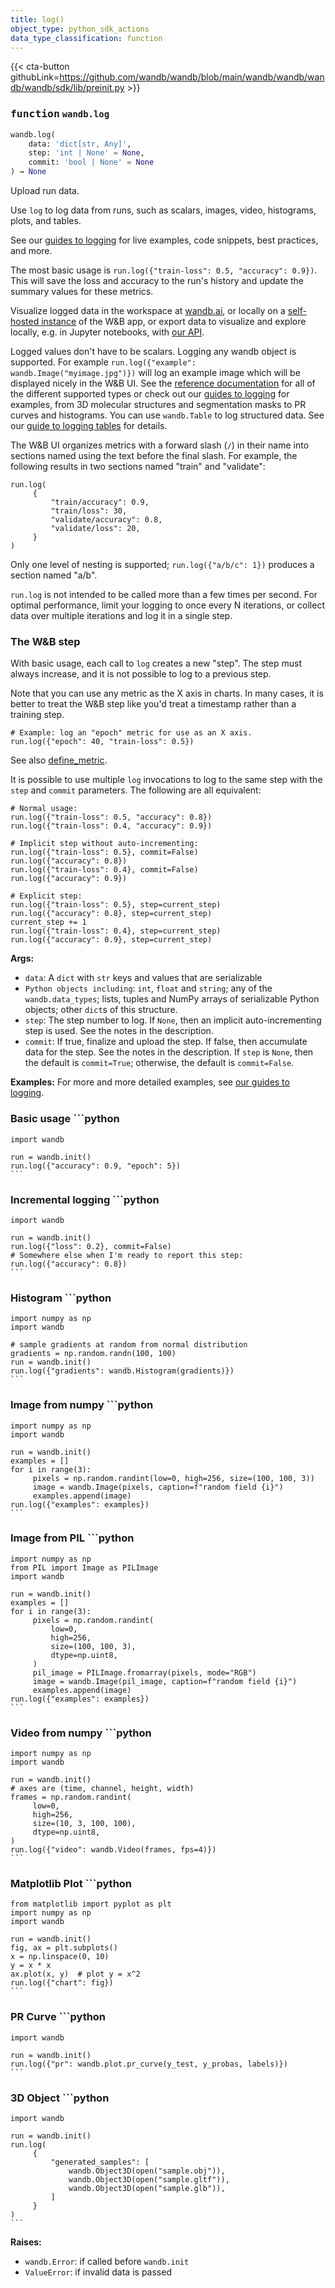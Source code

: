 ```yaml
---
title: log()
object_type: python_sdk_actions
data_type_classification: function
---
```


{{< cta-button githubLink=https://github.com/wandb/wandb/blob/main/wandb/wandb/wandb/wandb/sdk/lib/preinit.py >}}




### <kbd>function</kbd> `wandb.log`

```python
wandb.log(
    data: 'dict[str, Any]',
    step: 'int | None' = None,
    commit: 'bool | None' = None
) → None
```

Upload run data. 

Use `log` to log data from runs, such as scalars, images, video, histograms, plots, and tables. 

See our [guides to logging](https://docs.wandb.ai/guides/track/log) for live examples, code snippets, best practices, and more. 

The most basic usage is `run.log({"train-loss": 0.5, "accuracy": 0.9})`. This will save the loss and accuracy to the run's history and update the summary values for these metrics. 

Visualize logged data in the workspace at [wandb.ai](https://wandb.ai), or locally on a [self-hosted instance](https://docs.wandb.ai/guides/hosting) of the W&B app, or export data to visualize and explore locally, e.g. in Jupyter notebooks, with [our API](https://docs.wandb.ai/guides/track/public-api-guide). 

Logged values don't have to be scalars. Logging any wandb object is supported. For example `run.log({"example": wandb.Image("myimage.jpg")})` will log an example image which will be displayed nicely in the W&B UI. See the [reference documentation](https://docs.wandb.com/ref/python/data-types) for all of the different supported types or check out our [guides to logging](https://docs.wandb.ai/guides/track/log) for examples, from 3D molecular structures and segmentation masks to PR curves and histograms. You can use `wandb.Table` to log structured data. See our [guide to logging tables](https://docs.wandb.ai/guides/models/tables/tables-walkthrough) for details. 

The W&B UI organizes metrics with a forward slash (`/`) in their name into sections named using the text before the final slash. For example, the following results in two sections named "train" and "validate": 

```
run.log(
     {
         "train/accuracy": 0.9,
         "train/loss": 30,
         "validate/accuracy": 0.8,
         "validate/loss": 20,
     }
)
``` 

Only one level of nesting is supported; `run.log({"a/b/c": 1})` produces a section named "a/b". 

`run.log` is not intended to be called more than a few times per second. For optimal performance, limit your logging to once every N iterations, or collect data over multiple iterations and log it in a single step. 

### The W&B step 

With basic usage, each call to `log` creates a new "step". The step must always increase, and it is not possible to log to a previous step. 

Note that you can use any metric as the X axis in charts. In many cases, it is better to treat the W&B step like you'd treat a timestamp rather than a training step. 

```
# Example: log an "epoch" metric for use as an X axis.
run.log({"epoch": 40, "train-loss": 0.5})
``` 

See also [define_metric](https://docs.wandb.ai/ref/python/run#define_metric). 

It is possible to use multiple `log` invocations to log to the same step with the `step` and `commit` parameters. The following are all equivalent: 

```
# Normal usage:
run.log({"train-loss": 0.5, "accuracy": 0.8})
run.log({"train-loss": 0.4, "accuracy": 0.9})

# Implicit step without auto-incrementing:
run.log({"train-loss": 0.5}, commit=False)
run.log({"accuracy": 0.8})
run.log({"train-loss": 0.4}, commit=False)
run.log({"accuracy": 0.9})

# Explicit step:
run.log({"train-loss": 0.5}, step=current_step)
run.log({"accuracy": 0.8}, step=current_step)
current_step += 1
run.log({"train-loss": 0.4}, step=current_step)
run.log({"accuracy": 0.9}, step=current_step)
``` 



**Args:**
 
 - `data`:  A `dict` with `str` keys and values that are serializable 
 - `Python objects including`:  `int`, `float` and `string`; any of the `wandb.data_types`; lists, tuples and NumPy arrays of serializable Python objects; other `dict`s of this structure. 
 - `step`:  The step number to log. If `None`, then an implicit  auto-incrementing step is used. See the notes in  the description. 
 - `commit`:  If true, finalize and upload the step. If false, then  accumulate data for the step. See the notes in the description.  If `step` is `None`, then the default is `commit=True`;  otherwise, the default is `commit=False`. 



**Examples:**
 For more and more detailed examples, see [our guides to logging](https://docs.wandb.com/guides/track/log). 

### Basic usage ```python
    import wandb

    run = wandb.init()
    run.log({"accuracy": 0.9, "epoch": 5})
    ``` 

### Incremental logging ```python
    import wandb

    run = wandb.init()
    run.log({"loss": 0.2}, commit=False)
    # Somewhere else when I'm ready to report this step:
    run.log({"accuracy": 0.8})
    ``` 

### Histogram ```python
    import numpy as np
    import wandb

    # sample gradients at random from normal distribution
    gradients = np.random.randn(100, 100)
    run = wandb.init()
    run.log({"gradients": wandb.Histogram(gradients)})
    ``` 

### Image from numpy ```python
    import numpy as np
    import wandb

    run = wandb.init()
    examples = []
    for i in range(3):
         pixels = np.random.randint(low=0, high=256, size=(100, 100, 3))
         image = wandb.Image(pixels, caption=f"random field {i}")
         examples.append(image)
    run.log({"examples": examples})
    ``` 

### Image from PIL ```python
    import numpy as np
    from PIL import Image as PILImage
    import wandb

    run = wandb.init()
    examples = []
    for i in range(3):
         pixels = np.random.randint(
             low=0,
             high=256,
             size=(100, 100, 3),
             dtype=np.uint8,
         )
         pil_image = PILImage.fromarray(pixels, mode="RGB")
         image = wandb.Image(pil_image, caption=f"random field {i}")
         examples.append(image)
    run.log({"examples": examples})
    ``` 

### Video from numpy ```python
    import numpy as np
    import wandb

    run = wandb.init()
    # axes are (time, channel, height, width)
    frames = np.random.randint(
         low=0,
         high=256,
         size=(10, 3, 100, 100),
         dtype=np.uint8,
    )
    run.log({"video": wandb.Video(frames, fps=4)})
    ``` 

### Matplotlib Plot ```python
    from matplotlib import pyplot as plt
    import numpy as np
    import wandb

    run = wandb.init()
    fig, ax = plt.subplots()
    x = np.linspace(0, 10)
    y = x * x
    ax.plot(x, y)  # plot y = x^2
    run.log({"chart": fig})
    ``` 

### PR Curve ```python
    import wandb

    run = wandb.init()
    run.log({"pr": wandb.plot.pr_curve(y_test, y_probas, labels)})
    ``` 

### 3D Object ```python
    import wandb

    run = wandb.init()
    run.log(
         {
             "generated_samples": [
                 wandb.Object3D(open("sample.obj")),
                 wandb.Object3D(open("sample.gltf")),
                 wandb.Object3D(open("sample.glb")),
             ]
         }
    )
    ``` 



**Raises:**
 
 - `wandb.Error`:  if called before `wandb.init` 
 - `ValueError`:  if invalid data is passed 
